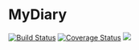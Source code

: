 # MyDiary
[![Build Status](https://travis-ci.org/UggoPrince/MyDiary.svg?branch=develop-APIendpoint-GetANotification)](https://travis-ci.org/UggoPrince/MyDiary) <a href='https://coveralls.io/github/UggoPrince/MyDiarybranch=develop'><img src='https://coveralls.io/repos/github/UggoPrince/MyDiary/badge.svg?branch=develop' alt='Coverage Status' /></a> <a href="https://codeclimate.com/github/UggoPrince/MyDiary/test_coverage"><img src="https://api.codeclimate.com/v1/badges/cd2bf5a44988d893158c/test_coverage" /></a>
